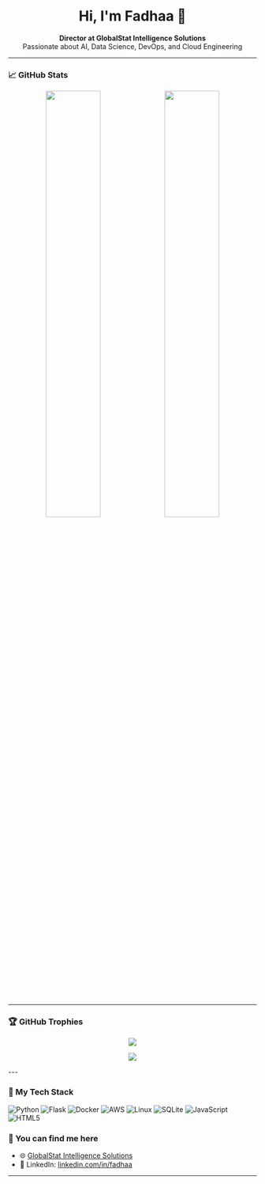 <h1 align="center">Hi, I'm Fadhaa 👋</h1>

<p align="center">
  <b>Director at GlobalStat Intelligence Solutions</b><br>
  Passionate about AI, Data Science, DevOps, and Cloud Engineering
</p>

---

### 📈 GitHub Stats

<p align="center">
  <img src="https://github-readme-stats.vercel.app/api?username=Fadhaa&show_icons=true&theme=default" width="47%" /> 
  <img src="https://github-readme-stats.vercel.app/api/top-langs/?username=Fadhaa&layout=compact&theme=default" width="47%" />


  
</p>

---

### 🏆 GitHub Trophies

<p align="center">
  <img src="https://github-profile-trophy.vercel.app/?username=Fadhaa&theme=flat&column=6&no-frame=true&no-bg=true" />
</p>

<p align="center">
  <img src="https://github-readme-streak-stats.herokuapp.com/?user=Fadhaa"/>
</p>
---

### 🧰 My Tech Stack

![Python](https://img.shields.io/badge/-Python-3776AB?logo=python&logoColor=white&style=flat)
![Flask](https://img.shields.io/badge/-Flask-000000?logo=flask&logoColor=white)
![Docker](https://img.shields.io/badge/-Docker-2496ED?logo=docker&logoColor=white)
![AWS](https://img.shields.io/badge/-AWS-232F3E?logo=amazon-aws&logoColor=white)
![Linux](https://img.shields.io/badge/-Linux-FCC624?logo=linux&logoColor=black)
![SQLite](https://img.shields.io/badge/-SQLite-003B57?logo=sqlite&logoColor=white)
![JavaScript](https://img.shields.io/badge/-JavaScript-F7DF1E?logo=javascript&logoColor=black)
![HTML5](https://img.shields.io/badge/-HTML5-E34F26?logo=html5&logoColor=white)



### 📍 You can find me here

- 🌐 [GlobalStat Intelligence Solutions](https://globalstatsol.com)
- 💼 LinkedIn: [linkedin.com/in/fadhaa](https://linkedin.com/in/fadhaa)

---
